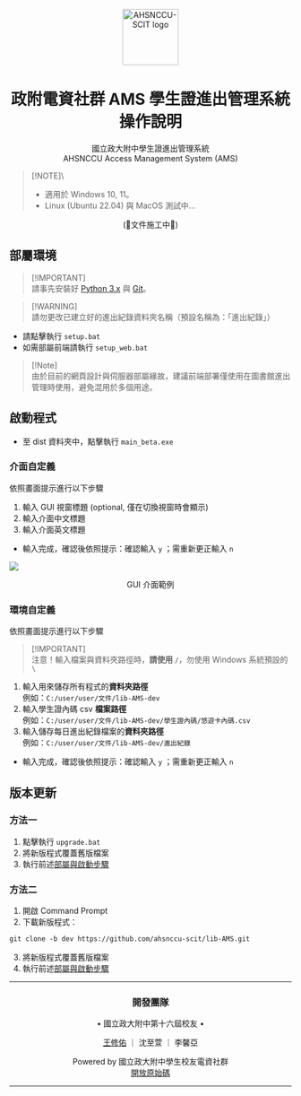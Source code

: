 <p align="center">
<img width=100px src="https://i.imgur.com/kkyOor0.png" align="center" alt="AHSNCCU-SCIT logo" />
</p>
<h1 align="center">政附電資社群 AMS 學生證進出管理系統 操作說明</h1>
<p align="center">國立政大附中學生證進出管理系統<br>
AHSNCCU Access Management System (AMS)</p>
<p></p>

> [!NOTE]\
> + 適用於 Windows 10, 11。<br>
> + Linux (Ubuntu 22.04) 與 MacOS 測試中...

<p align="center"> (🚧文件施工中🚧) </p>
<h2>部屬環境</h2>

> [!IMPORTANT]\
> 請事先安裝好 [Python 3.x](https://www.python.org/) 與 [Git](https://git-scm.com/downloads)。

> [!WARNING]\
> 請勿更改已建立好的進出紀錄資料夾名稱（預設名稱為：「進出紀錄」）

<ul>
    <li>請點擊執行 <code>setup.bat</code></li>
    <li>如需部屬前端請執行 <code>setup_web.bat</code></li>
</ul>

> [!Note]\
> 由於目前的網頁設計與伺服器部屬緣故，建議前端部署僅使用在圖書館進出管理時使用，避免混用於多個用途。

<h2>啟動程式</h2>
<ul>
<li>至 dist 資料夾中，點擊執行 <code>main_beta.exe</code></li>
</ul>
<h3>介面自定義</h3>
<p>依照畫面提示進行以下步驟</p>
<ol>
    <li>輸入 GUI 視窗標題 (optional, 僅在切換視窗時會顯示)</li>
    <li>輸入介面中文標題</li>
    <li>輸入介面英文標題</li>
</ol>
<ul><li>輸入完成，確認後依照提示：確認輸入 <code>y</code> ；需重新更正輸入 <code>n</code></li></ul>

![](https://hackmd.io/_uploads/HJTx4nMn2.png)
<p align="center">GUI 介面範例</p>

<h3>環境自定義</h3>
<p>依照畫面提示進行以下步驟</p>

> [!IMPORTANT]\
> 注意！輸入檔案與資料夾路徑時，**請使用 `/`**，勿使用 Windows 系統預設的 `\`

<ol>
    <li>輸入用來儲存所有程式的<strong>資料夾路徑</strong><br>例如：<code>C:/user/user/文件/lib-AMS-dev</code></li>
    <li>輸入學生證內碼 csv <strong>檔案路徑</strong><br>例如：<code>C:/user/user/文件/lib-AMS-dev/學生證內碼/悠遊卡內碼.csv</code></li>
    <li>輸入儲存每日進出紀錄檔案的<strong>資料夾路徑</strong><br>例如：<code>C:/user/user/文件/lib-AMS-dev/進出紀錄</code></li>
</ol>
<ul><li>輸入完成，確認後依照提示：確認輸入 <code>y</code> ；需重新更正輸入 <code>n</code></li></ul>

## 版本更新
### 方法一
1. 點擊執行 `upgrade.bat`
2. 將新版程式覆蓋舊版檔案
3. 執行前述<a href="#部屬環境">部屬與啟動步驟</a>

### 方法二
1. 開啟 Command Prompt<br>
2. 下載新版程式：<br>

```md
git clone -b dev https://github.com/ahsnccu-scit/lib-AMS.git
```

3. 將新版程式覆蓋舊版檔案
4. 執行前述<a href="#部屬環境">部屬與啟動步驟</a>


---
<h3> <p align="center"> 開發團隊  </p>
</h3>

<p align="center"> • 國立政大附中第十六屆校友 • </p>
<p align="center"> <a href="https://linktr.ee/whyhugo">王修佑</a> ｜ 沈至萱 ｜ 李馨亞 </p>
<p></p>
<p align="center"> Powered by 國立政大附中學生校友電資社群<br><a href='https://github.com/ahsnccu-scit/lib-AMS/tree/dev'> 開放原始碼 </a> </p>

---

